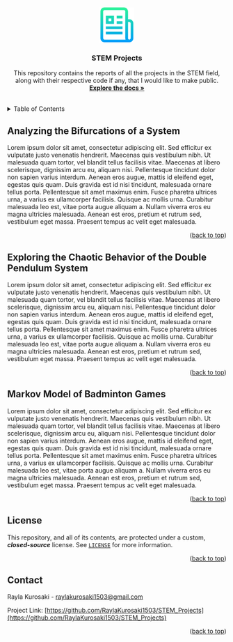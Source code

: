 <a name="readme-top"></a>



<!-- PROJECT LOGO -->
<br />
<div align="center">
<a href="https://github.com/RaylaKurosaki1503/STEM_Projects">
    <img src="images/logo.png" alt="Logo" width="80" height="80">
</a>

<h3 align="center">STEM Projects</h3>

<p align="center">
    This repository contains the reports of all the projects in the STEM field, along with their respective code if any, that I would like to make public.
    <br />
    <a href="https://github.com/RaylaKurosaki1503/STEM_Projects"><strong>Explore the docs »</strong></a>
    <br />
    <br />
</p>
</div>



<!-- TABLE OF CONTENTS -->
<details>
<summary>Table of Contents</summary>
<ol>
    <li>
        Projects
        <ul>
            <li>
                <a href="#Analyzing-the-Bifurcations-of-a-System">Analyzing the Bifurcations of a System</a>
            </li>
            <li>
                <a href="#Exploring-the-Chaotic-Behavior-of-the-Double-Pendulum-System">Exploring the Chaotic Behavior of the Double Pendulum System</a>
            </li>
            <li>
                <a href="#Markov-Model-of-Badminton-Games">Markov Model of Badminton Games</a>
            </li>
        </ul>
    </li>
    <li><a href="#license">License</a></li>
    <li><a href="#contact">Contact</a></li>
  </ol>
</details>



<!-- Analyzing the Bifurcations of a System -->
## Analyzing the Bifurcations of a System
Lorem ipsum dolor sit amet, consectetur adipiscing elit. Sed efficitur ex vulputate justo venenatis hendrerit. Maecenas quis vestibulum nibh. Ut malesuada quam tortor, vel blandit tellus facilisis vitae. Maecenas at libero scelerisque, dignissim arcu eu, aliquam nisi. Pellentesque tincidunt dolor non sapien varius interdum. Aenean eros augue, mattis id eleifend eget, egestas quis quam. Duis gravida est id nisi tincidunt, malesuada ornare tellus porta. Pellentesque sit amet maximus enim. Fusce pharetra ultrices urna, a varius ex ullamcorper facilisis. Quisque ac mollis urna. Curabitur malesuada leo est, vitae porta augue aliquam a. Nullam viverra eros eu magna ultricies malesuada. Aenean est eros, pretium et rutrum sed, vestibulum eget massa. Praesent tempus ac velit eget malesuada.
<p align="right">(<a href="#readme-top">back to top</a>)</p>



<!-- Exploring the Chaotic Behavior of the Double Pendulum System -->
## Exploring the Chaotic Behavior of the Double Pendulum System
Lorem ipsum dolor sit amet, consectetur adipiscing elit. Sed efficitur ex vulputate justo venenatis hendrerit. Maecenas quis vestibulum nibh. Ut malesuada quam tortor, vel blandit tellus facilisis vitae. Maecenas at libero scelerisque, dignissim arcu eu, aliquam nisi. Pellentesque tincidunt dolor non sapien varius interdum. Aenean eros augue, mattis id eleifend eget, egestas quis quam. Duis gravida est id nisi tincidunt, malesuada ornare tellus porta. Pellentesque sit amet maximus enim. Fusce pharetra ultrices urna, a varius ex ullamcorper facilisis. Quisque ac mollis urna. Curabitur malesuada leo est, vitae porta augue aliquam a. Nullam viverra eros eu magna ultricies malesuada. Aenean est eros, pretium et rutrum sed, vestibulum eget massa. Praesent tempus ac velit eget malesuada.
<p align="right">(<a href="#readme-top">back to top</a>)</p>



<!-- Markov Model of Badminton Games -->
## Markov Model of Badminton Games
Lorem ipsum dolor sit amet, consectetur adipiscing elit. Sed efficitur ex vulputate justo venenatis hendrerit. Maecenas quis vestibulum nibh. Ut malesuada quam tortor, vel blandit tellus facilisis vitae. Maecenas at libero scelerisque, dignissim arcu eu, aliquam nisi. Pellentesque tincidunt dolor non sapien varius interdum. Aenean eros augue, mattis id eleifend eget, egestas quis quam. Duis gravida est id nisi tincidunt, malesuada ornare tellus porta. Pellentesque sit amet maximus enim. Fusce pharetra ultrices urna, a varius ex ullamcorper facilisis. Quisque ac mollis urna. Curabitur malesuada leo est, vitae porta augue aliquam a. Nullam viverra eros eu magna ultricies malesuada. Aenean est eros, pretium et rutrum sed, vestibulum eget massa. Praesent tempus ac velit eget malesuada.
<p align="right">(<a href="#readme-top">back to top</a>)</p>



<!-- LICENSE -->
## License
This repository, and all of its contents, are protected under a custom, ***closed-source*** license. See [`LICENSE`](LICENSE) for more information.
<p align="right">(<a href="#readme-top">back to top</a>)</p>



<!-- CONTACT -->
## Contact
Rayla Kurosaki - raylakurosaki1503@gmail.com

Project Link: [https://github.com/RaylaKurosaki1503/STEM_Projects](https://github.com/RaylaKurosaki1503/STEM_Projects)
<p align="right">(<a href="#readme-top">back to top</a>)</p>
